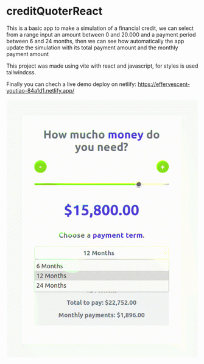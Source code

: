 # creditQuoterReact

This is a basic app to make a simulation of a financial credit, we can select from a range input an amount between 0 and 20.000 and a payment period between 6 and 24 months, then we can see how automatically the app update the simulation with its total payment amount and the monthly payment amount

This project was made using vite with react and javascript, for styles is used tailwindcss.

Finally you can chech a live demo deploy on netlify: https://effervescent-youtiao-84a1d1.netlify.app/

![](public/preview_video.gif)